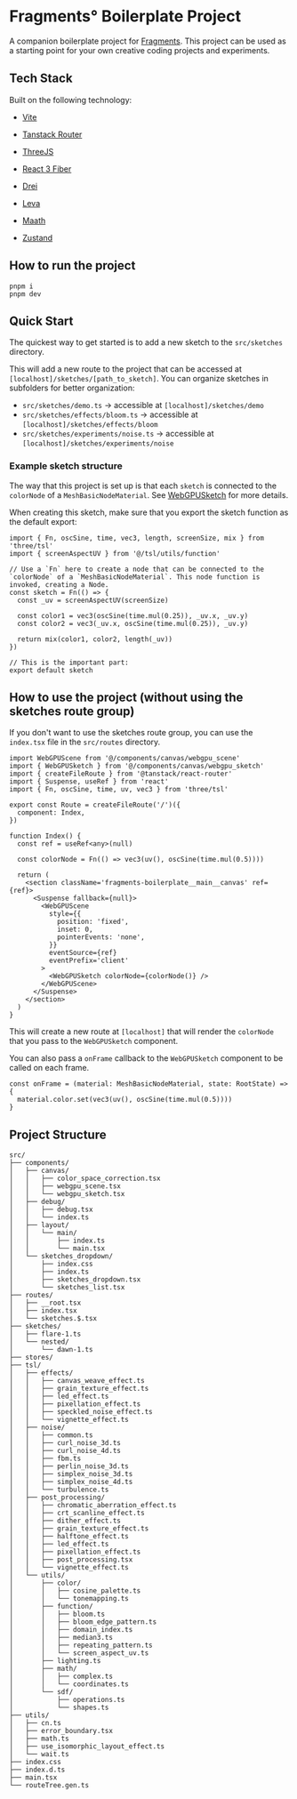 # Fragments° Boilerplate Project

A companion boilerplate project for [Fragments](https://fragments.supply). This project can be used as a starting point for your own creative coding projects and experiments.

## Tech Stack

Built on the following technology:

- [Vite](https://nextjs.org/)
- [Tanstack Router](https://tanstack.com/router/latest)

- [ThreeJS](https://threejs.org/)
- [React 3 Fiber](https://github.com/pmndrs/react-three-fiber)

- [Drei](https://github.com/pmndrs/drei)
- [Leva](https://github.com/pmndrs/leva)
- [Maath](https://github.com/pmndrs/maath)
- [Zustand](https://github.com/pmndrs/zustand)

## How to run the project

```
pnpm i
pnpm dev
```

## Quick Start

The quickest way to get started is to add a new sketch to the `src/sketches` directory.

This will add a new route to the project that can be accessed at `[localhost]/sketches/[path_to_sketch]`. You can organize sketches in subfolders for better organization:

- `src/sketches/demo.ts` → accessible at `[localhost]/sketches/demo`
- `src/sketches/effects/bloom.ts` → accessible at `[localhost]/sketches/effects/bloom`
- `src/sketches/experiments/noise.ts` → accessible at `[localhost]/sketches/experiments/noise`

### Example sketch structure

The way that this project is set up is that each `sketch` is connected to the `colorNode` of a `MeshBasicNodeMaterial`. See [WebGPUSketch](src/components/canvas/webgpu_sketch.tsx) for more details.

When creating this sketch, make sure that you export the sketch function as the default export:

```tsx
import { Fn, oscSine, time, vec3, length, screenSize, mix } from 'three/tsl'
import { screenAspectUV } from '@/tsl/utils/function'

// Use a `Fn` here to create a node that can be connected to the `colorNode` of a `MeshBasicNodeMaterial`. This node function is invoked, creating a Node.
const sketch = Fn(() => {
  const _uv = screenAspectUV(screenSize)

  const color1 = vec3(oscSine(time.mul(0.25)), _uv.x, _uv.y)
  const color2 = vec3(_uv.x, oscSine(time.mul(0.25)), _uv.y)

  return mix(color1, color2, length(_uv))
})

// This is the important part:
export default sketch
```

## How to use the project (without using the sketches route group)

If you don't want to use the sketches route group, you can use the `index.tsx` file in the `src/routes` directory.

```tsx
import WebGPUScene from '@/components/canvas/webgpu_scene'
import { WebGPUSketch } from '@/components/canvas/webgpu_sketch'
import { createFileRoute } from '@tanstack/react-router'
import { Suspense, useRef } from 'react'
import { Fn, oscSine, time, uv, vec3 } from 'three/tsl'

export const Route = createFileRoute('/')({
  component: Index,
})

function Index() {
  const ref = useRef<any>(null)

  const colorNode = Fn(() => vec3(uv(), oscSine(time.mul(0.5))))

  return (
    <section className='fragments-boilerplate__main__canvas' ref={ref}>
      <Suspense fallback={null}>
        <WebGPUScene
          style={{
            position: 'fixed',
            inset: 0,
            pointerEvents: 'none',
          }}
          eventSource={ref}
          eventPrefix='client'
        >
          <WebGPUSketch colorNode={colorNode()} />
        </WebGPUScene>
      </Suspense>
    </section>
  )
}
```

This will create a new route at `[localhost]` that will render the `colorNode` that you pass to the `WebGPUSketch` component.

You can also pass a `onFrame` callback to the `WebGPUSketch` component to be called on each frame.

```tsx
const onFrame = (material: MeshBasicNodeMaterial, state: RootState) => {
  material.color.set(vec3(uv(), oscSine(time.mul(0.5))))
}
```

## Project Structure

```
src/
├── components/
│   ├── canvas/
│   │   ├── color_space_correction.tsx
│   │   ├── webgpu_scene.tsx
│   │   └── webgpu_sketch.tsx
│   ├── debug/
│   │   ├── debug.tsx
│   │   └── index.ts
│   ├── layout/
│   │   └── main/
│   │       ├── index.ts
│   │       └── main.tsx
│   └── sketches_dropdown/
│       ├── index.css
│       ├── index.ts
│       ├── sketches_dropdown.tsx
│       └── sketches_list.tsx
├── routes/
│   ├── __root.tsx
│   ├── index.tsx
│   └── sketches.$.tsx
├── sketches/
│   ├── flare-1.ts
│   └── nested/
│       └── dawn-1.ts
├── stores/
├── tsl/
│   ├── effects/
│   │   ├── canvas_weave_effect.ts
│   │   ├── grain_texture_effect.ts
│   │   ├── led_effect.ts
│   │   ├── pixellation_effect.ts
│   │   ├── speckled_noise_effect.ts
│   │   └── vignette_effect.ts
│   ├── noise/
│   │   ├── common.ts
│   │   ├── curl_noise_3d.ts
│   │   ├── curl_noise_4d.ts
│   │   ├── fbm.ts
│   │   ├── perlin_noise_3d.ts
│   │   ├── simplex_noise_3d.ts
│   │   ├── simplex_noise_4d.ts
│   │   └── turbulence.ts
│   ├── post_processing/
│   │   ├── chromatic_aberration_effect.ts
│   │   ├── crt_scanline_effect.ts
│   │   ├── dither_effect.ts
│   │   ├── grain_texture_effect.ts
│   │   ├── halftone_effect.ts
│   │   ├── led_effect.ts
│   │   ├── pixellation_effect.ts
│   │   ├── post_processing.tsx
│   │   └── vignette_effect.ts
│   └── utils/
│       ├── color/
│       │   ├── cosine_palette.ts
│       │   └── tonemapping.ts
│       ├── function/
│       │   ├── bloom.ts
│       │   ├── bloom_edge_pattern.ts
│       │   ├── domain_index.ts
│       │   ├── median3.ts
│       │   ├── repeating_pattern.ts
│       │   └── screen_aspect_uv.ts
│       ├── lighting.ts
│       ├── math/
│       │   ├── complex.ts
│       │   └── coordinates.ts
│       └── sdf/
│           ├── operations.ts
│           └── shapes.ts
├── utils/
│   ├── cn.ts
│   ├── error_boundary.tsx
│   ├── math.ts
│   ├── use_isomorphic_layout_effect.ts
│   └── wait.ts
├── index.css
├── index.d.ts
├── main.tsx
└── routeTree.gen.ts
```
